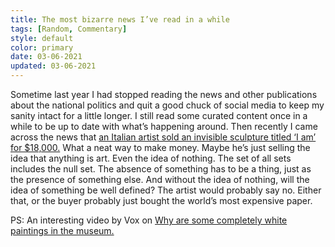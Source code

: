 ```yaml
---
title: The most bizarre news I’ve read in a while
tags: [Random, Commentary]
style: default
color: primary
date: 03-06-2021
updated: 03-06-2021
---
```


Sometime last year I had stopped reading the news and other publications about the national politics and quit a good chuck of social media to keep my sanity intact for a little longer. I still read some curated content once in a while to be up to date with what’s happening around. Then recently I came across the news that [an Italian artist sold an invisible sculpture titled ‘I am’ for $18,000.](https://nerdist.com/article/invisible-sculpture-salvatore-garau-sold-18000-dollars/) What a neat way to make money. Maybe he’s just selling the idea that anything is art. Even the idea of nothing. The set of all sets includes the null set. The absence of something has to be a thing, just as the presence of something else. And without the idea of nothing, will the idea of something be well defined? The artist would probably say no. Either that, or the buyer probably just bought the world’s most expensive paper.

PS: An interesting video by Vox on [Why are some completely white paintings in the museum.](https://youtu.be/9aGRHOpMRUg)
